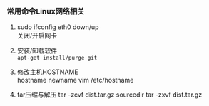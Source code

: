 ### 常用命令Linux网络相关


1. sudo ifconfig eth0 down/up  
关闭/开启网卡

2. 安装/卸载软件  
```apt-get install/purge git```

3. 修改主机HOSTNAME  
hostname newname
vim /etc/hostname

4. tar压缩与解压
tar -zcvf dist.tar.gz sourcedir
tar -zxvf dist.tar.gz
